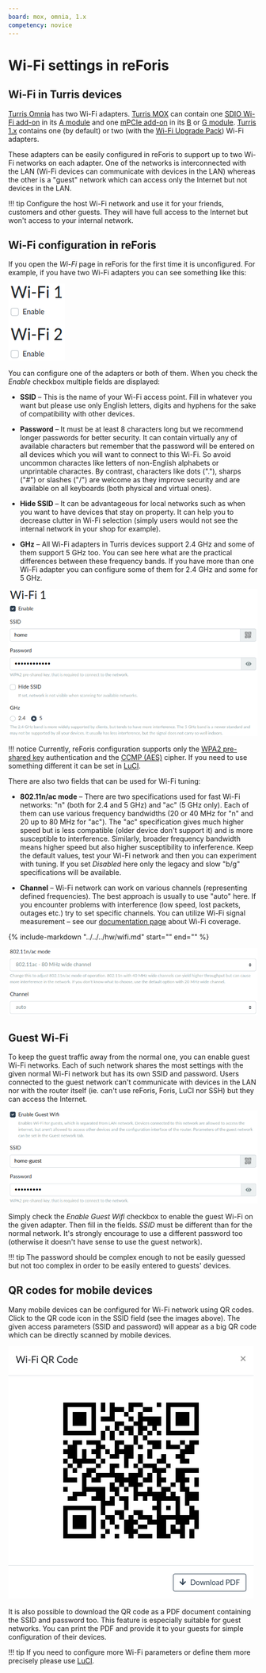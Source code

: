 ```yaml
---
board: mox, omnia, 1.x
competency: novice
---
```

# Wi-Fi settings in reForis

## Wi-Fi in Turris devices

[Turris Omnia](../../../hw/omnia/omnia.md) has two Wi-Fi adapters.
[Turris MOX](../../../hw/mox/intro.md) can contain one
[SDIO Wi-Fi add-on](../../../hw/mox/addons.md) in its
[A module](../../../hw/mox/modules/a.md) and one
[mPCIe add-on](../../../hw/mox/addons.md) in its
[B](../../../hw/mox/modules/b.md) or [G module](../../../hw/mox/modules/g.md).
[Turris 1.x](../../../hw/turris-1x/turris-1x.md) contains one (by default)
or two (with the
[Wi-Fi Upgrade Pack](https://www.turris.com/en/news/news-list/wi-fi-upgrade-pack-turris-1x/))
Wi-Fi adapters.

These adapters can be easily configured in reForis to support up to two
Wi-Fi networks on each adapter. One of the networks is interconnected with
the LAN (Wi-Fi devices can communicate with devices in the LAN) whereas
the other is a "guest" network which can access only the Internet but
not devices in the LAN.

!!! tip
    Configure the host Wi-Fi network and use it for your friends, customers
    and other guests. They will have full access to the Internet but won't
    access to your internal network.


## Wi-Fi configuration in reForis

If you open the _Wi-Fi_ page in reForis for the first time it is unconfigured.
For example, if you have two Wi-Fi adapters you can see something like this:

![Unconfigured Wi-Fi](start.png)

You can configure one of the adapters or both of them. When you check
the _Enable_ checkbox multiple fields are displayed:

* **SSID** – This is the name of your Wi-Fi access point. Fill in whatever
  you want but please use only English letters, digits and hyphens for the
  sake of compatibility with other devices.

* **Password** – It must be at least 8 characters long but we recommend
  longer passwords for better security. It can contain virtually any of
  available characters but remember that the password will be entered on
  all devices which you will want to connect to this Wi-Fi. So avoid
  uncommon charactes like letters of non-English alphabets or unprintable
  charactes. By contrast, characters like dots ("."), sharps ("#") or
  slashes ("/") are welcome as they improve security and are available
  on all keyboards (both physical and virtual ones).

* **Hide SSID** – It can be advantageous for local networks such as when
  you want to have devices that stay on property. It can help you to
  decrease clutter in Wi-Fi selection (simply users would not see the
  internal network in your shop for example).

* **GHz** – All Wi-Fi adapters in Turris devices support 2.4 GHz and
  some of them support 5 GHz too. You can see here what are the
  practical differences between these frequency bands. If you have
  more than one Wi-Fi adapter you can configure some of them for 2.4 GHz
  and some for 5 GHz.

![Wi-Fi basic settings](wifi-basic.png)

!!! notice
    Currently, reForis configuration supports only the
    [WPA2 pre-shared key](https://en.wikipedia.org/wiki/IEEE_802.11i-2004)
    authentication and the
    [CCMP (AES)](https://en.wikipedia.org/wiki/CCMP_(cryptography)) cipher.
    If you need to use something different it can be set in
    [LuCI](../../../basics/luci/luci.md).

There are also two fields that can be used for Wi-Fi tuning:

* **802.11n/ac mode** – There are two specifications used for fast Wi-Fi
  networks: "n" (both for 2.4 and 5 GHz) and "ac" (5 GHz only). Each
  of them can use various frequency bandwidths (20 or 40 MHz for "n"
  and 20 up to 80 MHz for "ac"). The "ac" specification gives much higher
  speed but is less compatible (older device don't support it) and is more
  susceptible to interference. Similarly, broader frequency bandwidth means
  higher speed but also higher susceptibility to inferference. Keep the
  default values, test your Wi-Fi network and then you can experiment with
  tuning. If you set _Disabled_ here only the legacy and slow "b/g"
  specifications will be available.

* **Channel** – Wi-Fi network can work on various channels (representing
  defined frequencies). The best approach is usually to use "auto" here.
  If you encounter problems with interference (low speed, lost packets,
  outages etc.) try to set specific channels. You can utilize Wi-Fi
  signal measurement – see our
  [documentation page](../../../hw/wifi.md)
  about Wi-Fi coverage.

{%
  include-markdown "../../../hw/wifi.md"
  start="<!--wheather-radars-start-->"
  end="<!--wheather-radars-end-->"
%}

![Wi-Fi advanced settings](wifi-advanced.png)


## Guest Wi-Fi

To keep the guest traffic away from the normal one, you can enable guest
Wi-Fi networks. Each of such network shares the most settings with the given
normal Wi-Fi network but has its own SSID and password. Users connected
to the guest network can't communicate with devices in the LAN nor with
the router itself (ie. can't use reForis, Foris, LuCI nor SSH) but they
can access the Internet.

![Guest Wi-Fi](guest.png)

Simply check the _Enable Guest Wifi_ checkbox to enable the guest Wi-Fi
on the given adapter. Then fill in the fields. _SSID_ must be different
than for the normal network. It's strongly encourage to use a different
password too (otherwise it doesn't have sense to use the guest network).

!!! tip
    The password should be complex enough to not be easily guessed but
    not too complex in order to be easily entered to guests' devices.


## QR codes for mobile devices

Many mobile devices can be configured for Wi-Fi network using QR codes.
Click to the QR code icon in the SSID field (see the images above).
The given access parameters (SSID and password) will appear as a big
QR code which can be directly scanned by mobile devices.

![QR code for Wi-Fi](qr-code.png)

It is also possible to download the QR code as a PDF document containing
the SSID and password too. This feature is especially suitable for
guest networks. You can print the PDF and provide it to your guests
for simple configuration of their devices.

!!! tip
    If you need to configure more Wi-Fi parameters or define them more
    precisely please use [LuCI](../../../basics/luci/luci.md).
